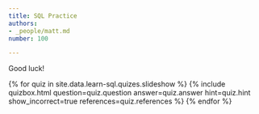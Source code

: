 ```yaml
---
title: SQL Practice
authors:
- _people/matt.md
number: 100

---
```

Good luck!

{% for quiz in site.data.learn-sql.quizes.slideshow %}
  {% include quizbox.html
    question=quiz.question
    answer=quiz.answer
    hint=quiz.hint
    show_incorrect=true
    references=quiz.references
    %}
{% endfor %}